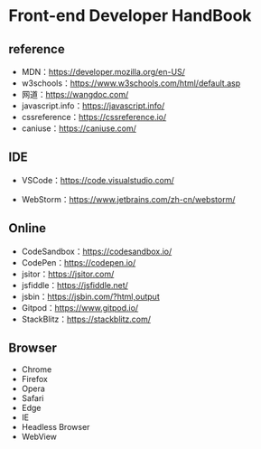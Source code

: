 # Front-end Developer HandBook

## reference

* MDN：https://developer.mozilla.org/en-US/
* w3schools：https://www.w3schools.com/html/default.asp
* 网道：https://wangdoc.com/
* javascript\.info：https://javascript.info/
* cssreference：https://cssreference.io/
* caniuse：https://caniuse.com/

## IDE

* VSCode：https://code.visualstudio.com/


* WebStorm：https://www.jetbrains.com/zh-cn/webstorm/


## Online

* CodeSandbox：https://codesandbox.io/
* CodePen：https://codepen.io/
* jsitor：https://jsitor.com/
* jsfiddle：https://jsfiddle.net/
* jsbin：https://jsbin.com/?html,output
* Gitpod：https://www.gitpod.io/
* StackBlitz：https://stackblitz.com/

## Browser

* Chrome
* Firefox
* Opera
* Safari
* Edge
* IE
* Headless Browser
* WebView

